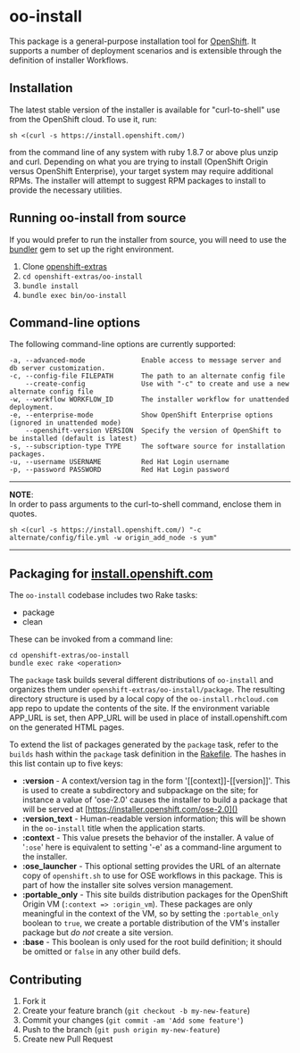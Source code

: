 # oo-install
This package is a general-purpose installation tool for [OpenShift](http://www.openshift.com/). It supports a number of deployment scenarios and is extensible through the definition of installer Workflows.

## Installation
The latest stable version of the installer is available for "curl-to-shell" use from the OpenShift cloud. To use it, run:

    sh <(curl -s https://install.openshift.com/)

from the command line of any system with ruby 1.8.7 or above plus unzip and curl. Depending on what you are trying to install (OpenShift Origin versus OpenShift Enterprise), your target system may require additional RPMs. The installer will attempt to suggest RPM packages to install to provide the necessary utilities.

## Running oo-install from source
If you would prefer to run the installer from source, you will need to use the [bundler](http://bundler.io/) gem to set up the right environment.

1. Clone [openshift-extras](https://github.com/openshift/openshift-extras/)
2. `cd openshift-extras/oo-install`
3. `bundle install`
4. `bundle exec bin/oo-install`

## Command-line options

The following command-line options are currently supported:

    -a, --advanced-mode              Enable access to message server and db server customization.
    -c, --config-file FILEPATH       The path to an alternate config file
        --create-config              Use with "-c" to create and use a new alternate config file
    -w, --workflow WORKFLOW_ID       The installer workflow for unattended deployment.
    -e, --enterprise-mode            Show OpenShift Enterprise options (ignored in unattended mode)
        --openshift-version VERSION  Specify the version of OpenShift to be installed (default is latest)
    -s, --subscription-type TYPE     The software source for installation packages.
    -u, --username USERNAME          Red Hat Login username
    -p, --password PASSWORD          Red Hat Login password

- - -

**NOTE**:  
In order to pass arguments to the curl-to-shell command, enclose them in quotes.

    sh <(curl -s https://install.openshift.com/) "-c alternate/config/file.yml -w origin_add_node -s yum"

- - -

## Packaging for [install.openshift.com](https://install.openshift.com/)
The `oo-install` codebase includes two Rake tasks:

* package
* clean

These can be invoked from a command line:

    cd openshift-extras/oo-install
    bundle exec rake <operation>

The `package` task builds several different distributions of `oo-install` and organizes them under `openshift-extras/oo-install/package`. The resulting directory structure is used by a local copy of the `oo-install.rhcloud.com` app repo to update the contents of the site. If the environment variable APP_URL is set, then APP_URL will be used in place of install.openshift.com on the generated HTML pages.

To extend the list of packages generated by the `package` task, refer to the `builds` hash within the `package` task definition in the [Rakefile](https://github.com/openshift/openshift-extras/blob/master/oo-install/Rakefile). The hashes in this list contain up to five keys:

* **:version** - A context/version tag in the form '[[context]]-[[version]]'. This is used to create a subdirectory and subpackage on the site; for instance a value of 'ose-2.0' causes the installer to build a package that will be served at [https://installer.openshift.com/ose-2.0]()
* **:version_text** - Human-readable version information; this will be shown in the `oo-install` title when the application starts.
* **:context** - This value presets the behavior of the installer. A value of '`:ose`' here is equivalent to setting '-e' as a command-line argument to the installer.
* **:ose_launcher** - This optional setting provides the URL of an alternate copy of `openshift.sh` to use for OSE workflows in this package. This is part of how the installer site solves version management.
* **:portable_only** - This site builds distribution packages for the OpenShift Origin VM (`:context => :origin_vm`). These packages are only meaningful in the context of the VM, so by setting the `:portable_only` boolean to `true`, we create a portable distribution of the VM's installer package but _do not_ create a site version.
* **:base** - This boolean is only used for the root build definition; it should be omitted or `false` in any other build defs.

## Contributing

1. Fork it
2. Create your feature branch (`git checkout -b my-new-feature`)
3. Commit your changes (`git commit -am 'Add some feature'`)
4. Push to the branch (`git push origin my-new-feature`)
5. Create new Pull Request
